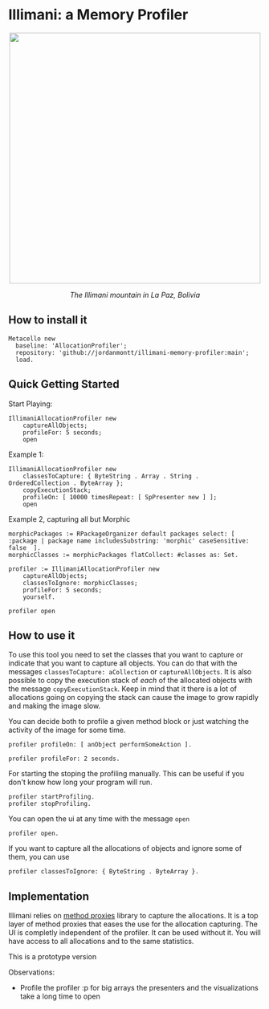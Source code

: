 # Illimani: a Memory Profiler

<p align="center">
  <img src="https://cdn.fstoppers.com/styles/full/s3/photos/171592/10/30/1d2b5ac3df32b99cd9a22454527e04ff.jpg" width="500">
</p>

<p align="center">
  <em>The Illimani mountain in La Paz, Bolivia</em>
</p>

## How to install it

```st
Metacello new
  baseline: 'AllocationProfiler';
  repository: 'github://jordanmontt/illimani-memory-profiler:main';
  load.
```

## Quick Getting Started

Start Playing:

```st
IllimaniAllocationProfiler new
	captureAllObjects;
	profileFor: 5 seconds;
	open
```

Example 1:

```st
IllimaniAllocationProfiler new
	classesToCapture: { ByteString . Array . String . OrderedCollection . ByteArray };
	copyExecutionStack;
	profileOn: [ 10000 timesRepeat: [ SpPresenter new ] ];
	open
```

Example 2, capturing all but Morphic

```st
morphicPackages := RPackageOrganizer default packages select: [ :package | package name includesSubstring: 'morphic' caseSensitive: false  ].
morphicClasses := morphicPackages flatCollect: #classes as: Set.

profiler := IllimaniAllocationProfiler new
	captureAllObjects;
	classesToIgnore: morphicClasses;
	profileFor: 5 seconds;
	yourself.
	
profiler open
```

## How to use it

To use this tool you need to set the classes that you want to capture or indicate that you want to capture all objects. You can do that with the messages `classesToCapture: aCollection` or `captureAllObjects`. It is also possible to copy the execution stack of *each* of the allocated objects with the message `copyExecutionStack`. Keep in mind that it there is a lot of allocations going on copying the stack can cause the image to grow rapidly and making the image slow.

You can decide both to profile a given method block or just watching the activity of the image for some time.

```st
profiler profileOn: [ anObject performSomeAction ].

profiler profileFor: 2 seconds.
```

For starting the stoping the profiling manually. This can be useful if you don't know how long your program will run.

```st
profiler startProfiling.
profiler stopProfiling.
```

You can open the ui at any time with the message `open`

```st
profiler open.
```

If you want to capture all the allocations of objects and ignore some of them, you can use 

```st
profiler classesToIgnore: { ByteString . ByteArray }.
```

## Implementation

Illimani relies on [method proxies](https://github.com/pharo-contributions/MethodProxies) library to capture the allocations. It is a top layer of method proxies that eases the use for the allocation capturing. The UI is completly independent of the profiler. It can be used without it. You will have access to all allocations and to the same statistics.

This is a prototype version

Observations:

- Profile the profiler :p for big arrays the presenters and the visualizations take a long time to open
